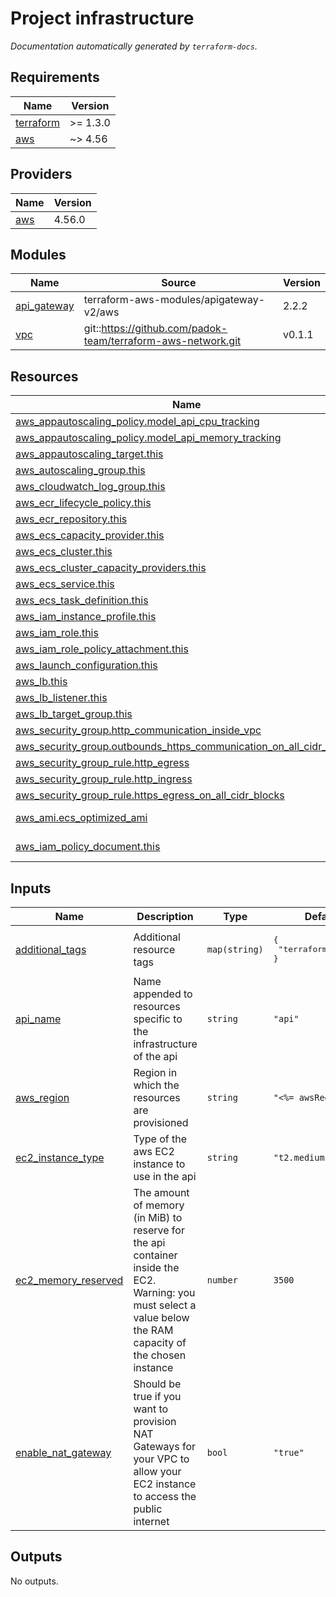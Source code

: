 # Project infrastructure
*Documentation automatically generated by `terraform-docs`.*
<!-- BEGIN_TF_DOCS -->
## Requirements

| Name | Version |
|------|---------|
| <a name="requirement_terraform"></a> [terraform](#requirement\_terraform) | >= 1.3.0 |
| <a name="requirement_aws"></a> [aws](#requirement\_aws) | ~> 4.56 |

## Providers

| Name | Version |
|------|---------|
| <a name="provider_aws"></a> [aws](#provider\_aws) | 4.56.0 |

## Modules

| Name | Source | Version |
|------|--------|---------|
| <a name="module_api_gateway"></a> [api\_gateway](#module\_api\_gateway) | terraform-aws-modules/apigateway-v2/aws | 2.2.2 |
| <a name="module_vpc"></a> [vpc](#module\_vpc) | git::https://github.com/padok-team/terraform-aws-network.git | v0.1.1 |

## Resources

| Name | Type |
|------|------|
| [aws_appautoscaling_policy.model_api_cpu_tracking](https://registry.terraform.io/providers/hashicorp/aws/latest/docs/resources/appautoscaling_policy) | resource |
| [aws_appautoscaling_policy.model_api_memory_tracking](https://registry.terraform.io/providers/hashicorp/aws/latest/docs/resources/appautoscaling_policy) | resource |
| [aws_appautoscaling_target.this](https://registry.terraform.io/providers/hashicorp/aws/latest/docs/resources/appautoscaling_target) | resource |
| [aws_autoscaling_group.this](https://registry.terraform.io/providers/hashicorp/aws/latest/docs/resources/autoscaling_group) | resource |
| [aws_cloudwatch_log_group.this](https://registry.terraform.io/providers/hashicorp/aws/latest/docs/resources/cloudwatch_log_group) | resource |
| [aws_ecr_lifecycle_policy.this](https://registry.terraform.io/providers/hashicorp/aws/latest/docs/resources/ecr_lifecycle_policy) | resource |
| [aws_ecr_repository.this](https://registry.terraform.io/providers/hashicorp/aws/latest/docs/resources/ecr_repository) | resource |
| [aws_ecs_capacity_provider.this](https://registry.terraform.io/providers/hashicorp/aws/latest/docs/resources/ecs_capacity_provider) | resource |
| [aws_ecs_cluster.this](https://registry.terraform.io/providers/hashicorp/aws/latest/docs/resources/ecs_cluster) | resource |
| [aws_ecs_cluster_capacity_providers.this](https://registry.terraform.io/providers/hashicorp/aws/latest/docs/resources/ecs_cluster_capacity_providers) | resource |
| [aws_ecs_service.this](https://registry.terraform.io/providers/hashicorp/aws/latest/docs/resources/ecs_service) | resource |
| [aws_ecs_task_definition.this](https://registry.terraform.io/providers/hashicorp/aws/latest/docs/resources/ecs_task_definition) | resource |
| [aws_iam_instance_profile.this](https://registry.terraform.io/providers/hashicorp/aws/latest/docs/resources/iam_instance_profile) | resource |
| [aws_iam_role.this](https://registry.terraform.io/providers/hashicorp/aws/latest/docs/resources/iam_role) | resource |
| [aws_iam_role_policy_attachment.this](https://registry.terraform.io/providers/hashicorp/aws/latest/docs/resources/iam_role_policy_attachment) | resource |
| [aws_launch_configuration.this](https://registry.terraform.io/providers/hashicorp/aws/latest/docs/resources/launch_configuration) | resource |
| [aws_lb.this](https://registry.terraform.io/providers/hashicorp/aws/latest/docs/resources/lb) | resource |
| [aws_lb_listener.this](https://registry.terraform.io/providers/hashicorp/aws/latest/docs/resources/lb_listener) | resource |
| [aws_lb_target_group.this](https://registry.terraform.io/providers/hashicorp/aws/latest/docs/resources/lb_target_group) | resource |
| [aws_security_group.http_communication_inside_vpc](https://registry.terraform.io/providers/hashicorp/aws/latest/docs/resources/security_group) | resource |
| [aws_security_group.outbounds_https_communication_on_all_cidr_blocks](https://registry.terraform.io/providers/hashicorp/aws/latest/docs/resources/security_group) | resource |
| [aws_security_group_rule.http_egress](https://registry.terraform.io/providers/hashicorp/aws/latest/docs/resources/security_group_rule) | resource |
| [aws_security_group_rule.http_ingress](https://registry.terraform.io/providers/hashicorp/aws/latest/docs/resources/security_group_rule) | resource |
| [aws_security_group_rule.https_egress_on_all_cidr_blocks](https://registry.terraform.io/providers/hashicorp/aws/latest/docs/resources/security_group_rule) | resource |
| [aws_ami.ecs_optimized_ami](https://registry.terraform.io/providers/hashicorp/aws/latest/docs/data-sources/ami) | data source |
| [aws_iam_policy_document.this](https://registry.terraform.io/providers/hashicorp/aws/latest/docs/data-sources/iam_policy_document) | data source |

## Inputs

| Name | Description | Type | Default | Required |
|------|-------------|------|---------|:--------:|
| <a name="input_additional_tags"></a> [additional\_tags](#input\_additional\_tags) | Additional resource tags | `map(string)` | <pre>{<br>  "terraform": "true"<br>}</pre> | no |
| <a name="input_api_name"></a> [api\_name](#input\_api\_name) | Name appended to resources specific to the infrastructure of the api | `string` | `"api"` | no |
| <a name="input_aws_region"></a> [aws\_region](#input\_aws\_region) | Region in which the resources are provisioned | `string` | `"<%= awsRegion %>"` | no |
| <a name="input_ec2_instance_type"></a> [ec2\_instance\_type](#input\_ec2\_instance\_type) | Type of the aws EC2 instance to use in the api | `string` | `"t2.medium"` | no |
| <a name="input_ec2_memory_reserved"></a> [ec2\_memory\_reserved](#input\_ec2\_memory\_reserved) | The amount of memory (in MiB) to reserve for the api container inside the EC2. Warning: you must select a value below the RAM capacity of the chosen instance | `number` | `3500` | no |
| <a name="input_enable_nat_gateway"></a> [enable\_nat\_gateway](#input\_enable\_nat\_gateway) | Should be true if you want to provision NAT Gateways for your VPC to allow your EC2 instance to access the public internet | `bool` | `"true"` | no |

## Outputs

No outputs.
<!-- END_TF_DOCS -->
<!-- DO NOT MANUALLY ADD DOCUMENTATION BEYOND THIS HOOK -->
